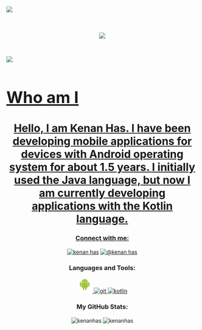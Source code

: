 <img src="https://1.bp.blogspot.com/-7A4WynwLsMw/XbBpCXG8fHI/AAAAAAAAMt4/uOa1bpLskYgrwGbllhSu2SDj_Mig8SXJQCLcBGAsYHQ/s1600/2000_600px.gif">
 
 <h1 align="center">
<a href="https://git.io/typing-svg">
  <img src="https://readme-typing-svg.herokuapp.com?font=Fira+Code&pause=1000&color=F73C38&width=435&lines=Hello!+👋;I+am+Kenan+HAS&center=true&size=25" 
</a>
 <p align="left"> <img src="https://komarev.com/ghpvc/?username=kenanhas&label=Profile%20views&color=0e75b6&style=flat" /> </p
<a color=#F7F7F7FF>
<h2 align="left">Who am I</h3>

<h4 ></h4>Hello, I am Kenan Has. I have been developing mobile applications for devices with Android operating system for about 1.5 years. I initially used the Java language, but now I am currently developing applications with the Kotlin language.</h4>

<h3 align="center">Connect with me:</h2>
<p align="center">
<a href="https://www.linkedin.com/in/kenan-has-157421207/" target="blank"><img align="center" src="https://raw.githubusercontent.com/rahuldkjain/github-profile-readme-generator/master/src/images/icons/Social/linked-in-alt.svg" alt="kenan has" height="30" width="40" /></a>
<a href="https://medium.com/@KenanHas" target="blank"><img align="center" src="https://raw.githubusercontent.com/rahuldkjain/github-profile-readme-generator/master/src/images/icons/Social/medium.svg" alt="@kenan has" height="30" width="40" /></a>
</p>

<h3 align="center">Languages and Tools:</h3>
<p align="center"> <a href="https://developer.android.com" target="_blank" rel="noreferrer"> <img src="https://raw.githubusercontent.com/devicons/devicon/master/icons/android/android-original-wordmark.svg" alt="android" width="40" height="40"/> </a> <a href="https://git-scm.com/" target="_blank" rel="noreferrer"> <img src="https://www.vectorlogo.zone/logos/git-scm/git-scm-icon.svg" alt="git" width="40" height="40"/> </a> <a href="https://kotlinlang.org" target="_blank" rel="noreferrer"> <img src="https://www.vectorlogo.zone/logos/kotlinlang/kotlinlang-icon.svg" alt="kotlin" width="40" height="40"/> </a> </p>

<h3 align="center">My GitHub Stats:</h3>
<p align="center">
<img align="center" src="https://github-readme-stats.vercel.app/api/top-langs?username=kenanhas&show_icons=true&theme=dracula&title_color=ff7372&text_color=ffffff&bg_color=252334&hide_border=true&locale=en&layout=compact" alt="kenanhas">
<img align="center" src="https://github-readme-stats.vercel.app/api?username=kenanhas&show_icons=true&theme=dark&title_color=ff7372&text_color=ffffff&bg_color=252334&hide_border=true&locale=en" alt="kenanhas">
</p>

